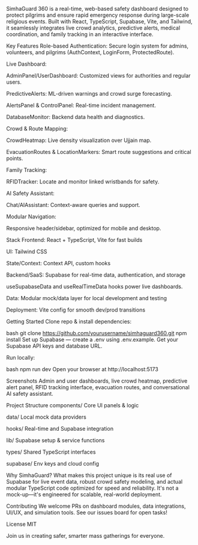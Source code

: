 SimhaGuard 360 is a real-time, web-based safety dashboard designed to protect pilgrims and ensure rapid emergency response during large-scale religious events. Built with React, TypeScript, Supabase, Vite, and Tailwind, it seamlessly integrates live crowd analytics, predictive alerts, medical coordination, and family tracking in an interactive interface.

Key Features
Role-based Authentication: Secure login system for admins, volunteers, and pilgrims (AuthContext, LoginForm, ProtectedRoute).

Live Dashboard:

AdminPanel/UserDashboard: Customized views for authorities and regular users.

PredictiveAlerts: ML-driven warnings and crowd surge forecasting.

AlertsPanel & ControlPanel: Real-time incident management.

DatabaseMonitor: Backend data health and diagnostics.

Crowd & Route Mapping:

CrowdHeatmap: Live density visualization over Ujjain map.

EvacuationRoutes & LocationMarkers: Smart route suggestions and critical points.

Family Tracking:

RFIDTracker: Locate and monitor linked wristbands for safety.

AI Safety Assistant:

Chat/AIAssistant: Context-aware queries and support.

Modular Navigation:

Responsive header/sidebar, optimized for mobile and desktop.

Stack
Frontend: React + TypeScript, Vite for fast builds

UI: Tailwind CSS

State/Context: Context API, custom hooks

Backend/SaaS: Supabase for real-time data, authentication, and storage

useSupabaseData and useRealTimeData hooks power live dashboards.

Data: Modular mock/data layer for local development and testing

Deployment: Vite config for smooth dev/prod transitions

Getting Started
Clone repo & install dependencies:

bash
git clone https://github.com/yourusername/simhaguard360.git
npm install
Set up Supabase — create a .env using .env.example.
Get your Supabase API keys and database URL.

Run locally:

bash
npm run dev
Open your browser at http://localhost:5173

Screenshots
Admin and user dashboards, live crowd heatmap, predictive alert panel, RFID tracking interface, evacuation routes, and conversational AI safety assistant.

Project Structure
components/ Core UI panels & logic

data/ Local mock data providers

hooks/ Real-time and Supabase integration

lib/ Supabase setup & service functions

types/ Shared TypeScript interfaces

supabase/ Env keys and cloud config

Why SimhaGuard?
What makes this project unique is its real use of Supabase for live event data, robust crowd safety modeling, and actual modular TypeScript code optimized for speed and reliability. It's not a mock-up—it's engineered for scalable, real-world deployment.

Contributing
We welcome PRs on dashboard modules, data integrations, UI/UX, and simulation tools. See our issues board for open tasks!

License
MIT

Join us in creating safer, smarter mass gatherings for everyone.
